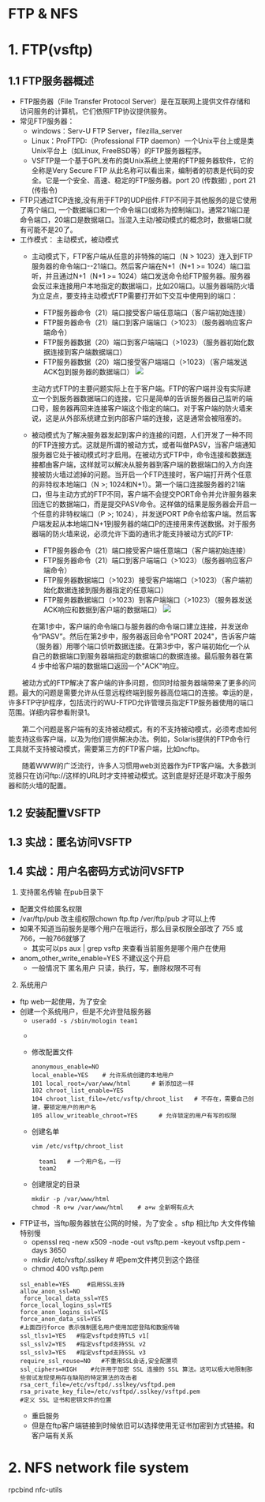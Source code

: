 # FTP & NFS

# 1. FTP(vsftp)
## 1.1 FTP服务器概述
- FTP服务器（File Transfer Protocol Server）是在互联网上提供文件存储和访问服务的计算机，它们依照FTP协议提供服务。
- 常见FTP服务器：
  - windows：Serv-U FTP Server，filezilla_server
  - Linux：ProFTPD:（Professional FTP daemon）一个Unix平台上或是类Unix平台上（如Linux, FreeBSD等）的FTP服务器程序。
  - VSFTP是一个基于GPL发布的类Unix系统上使用的FTP服务器软件，它的全称是Very Secure FTP 从此名称可以看出来，编制者的初衷是代码的安全。它是一个安全、高速、稳定的FTP服务器。port 20 (传数据) , port 21 (传指令)
- FTP只通过TCP连接,没有用于FTP的UDP组件.FTP不同于其他服务的是它使用了两个端口, 一个数据端口和一个命令端口(或称为控制端口)。通常21端口是命令端口，20端口是数据端口。当混入主动/被动模式的概念时，数据端口就有可能不是20了。
- 工作模式： 主动模式，被动模式
  - 主动模式下，FTP客户端从任意的非特殊的端口（N > 1023）连入到FTP服务器的命令端口--21端口。然后客户端在N+1（N+1 >= 1024）端口监听，并且通过N+1（N+1 >= 1024）端口发送命令给FTP服务器。服务器会反过来连接用户本地指定的数据端口，比如20端口。以服务器端防火墙为立足点，要支持主动模式FTP需要打开如下交互中使用到的端口：
    - FTP服务器命令（21）端口接受客户端任意端口（客户端初始连接）
    - FTP服务器命令（21）端口到客户端端口（>1023）（服务器响应客户端命令）
    - FTP服务器数据（20）端口到客户端端口（>1023）（服务器初始化数据连接到客户端数据端口）
    - FTP服务器数据（20）端口接受客户端端口（>1023）（客户端发送ACK包到服务器的数据端口）
    ![](https://images2017.cnblogs.com/blog/564326/201710/564326-20171012115944777-931494355.jpg)
    
    主动方式FTP的主要问题实际上在于客户端。FTP的客户端并没有实际建立一个到服务器数据端口的连接，它只是简单的告诉服务器自己监听的端口号，服务器再回来连接客户端这个指定的端口。对于客户端的防火墙来说，这是从外部系统建立到内部客户端的连接，这是通常会被阻塞的。
    
  - 被动模式为了解决服务器发起到客户的连接的问题，人们开发了一种不同的FTP连接方式。这就是所谓的被动方式，或者叫做PASV，当客户端通知服务器它处于被动模式时才启用。在被动方式FTP中，命令连接和数据连接都由客户端，这样就可以解决从服务器到客户端的数据端口的入方向连接被防火墙过滤掉的问题。当开启一个FTP连接时，客户端打开两个任意的非特权本地端口（N >; 1024和N+1）。第一个端口连接服务器的21端口，但与主动方式的FTP不同，客户端不会提交PORT命令并允许服务器来回连它的数据端口，而是提交PASV命令。这样做的结果是服务器会开启一个任意的非特权端口（P >; 1024），并发送PORT P命令给客户端。然后客户端发起从本地端口N+1到服务器的端口P的连接用来传送数据。对于服务器端的防火墙来说，必须允许下面的通讯才能支持被动方式的FTP:

    - FTP服务器命令（21）端口接受客户端任意端口（客户端初始连接）
    - FTP服务器命令（21）端口到客户端端口（>1023）（服务器响应客户端命令）
    - FTP服务器数据端口（>1023）接受客户端端口（>1023）（客户端初始化数据连接到服务器指定的任意端口）
    - FTP服务器数据端口（>1023）到客户端端口（>1023）（服务器发送ACK响应和数据到客户端的数据端口）
    ![](https://images2017.cnblogs.com/blog/564326/201710/564326-20171012120001793-1278247588.jpg)
    
    在第1步中，客户端的命令端口与服务器的命令端口建立连接，并发送命令“PASV”。然后在第2步中，服务器返回命令"PORT 2024"，告诉客户端（服务器）用哪个端口侦听数据连接。在第3步中，客户端初始化一个从自己的数据端口到服务器端指定的数据端口的数据连接。最后服务器在第4 步中给客户端的数据端口返回一个"ACK"响应。

　　被动方式的FTP解决了客户端的许多问题，但同时给服务器端带来了更多的问题。最大的问题是需要允许从任意远程终端到服务器高位端口的连接。幸运的是，许多FTP守护程序，包括流行的WU-FTPD允许管理员指定FTP服务器使用的端口范围。详细内容参看附录1。 

　　第二个问题是客户端有的支持被动模式，有的不支持被动模式，必须考虑如何能支持这些客户端，以及为他们提供解决办法。例如，Solaris提供的FTP命令行工具就不支持被动模式，需要第三方的FTP客户端，比如ncftp。

　　随着WWW的广泛流行，许多人习惯用web浏览器作为FTP客户端。大多数浏览器只在访问ftp://这样的URL时才支持被动模式。这到底是好还是坏取决于服务器和防火墙的配置。

## 1.2 安装配置VSFTP
## 1.3 实战：匿名访问VSFTP
## 1.4 实战：用户名密码方式访问VSFTP


1. 支持匿名传输 在pub目录下 
  -  配置文件给匿名权限
  - /var/ftp/pub 改主组权限chown ftp.ftp /ver/ftp/pub 才可以上传
  - 如果不知道当前服务是哪个用户在哦运行，那么目录权限全部改了 755 或766，一般766就够了
    - 其实可以ps aux | grep vsftp 来查看当前服务是哪个用户在使用
  - anom_other_write_enable=YES 不建议这个开启
    - 一般情况下 匿名用户 只读，执行，写，删除权限不可有
    
2. 系统用户
  - ftp web一起使用，为了安全 
  - 创建一个系统用户，但是不允许登陆服务器
    - ```useradd -s /sbin/mologin team1```
    - ```echo "11111" | passwd --stdin team
    - 修改配置文件
      ```
      anonymous_enable=NO
      local_enable=YES    # 允许系统创建的本地用户
      101 local_root=/var/www/html      # 新添加这一样
      102 chroot_list_enable=YES
      104 chroot_list_file=/etc/vsftp/chroot_list   # 不存在，需要自己创建，要锁定用户的用户名
      105 allow_writeable_chroot=YES      # 允许锁定的用户有写的权限
      ```
    - 创建名单
      ```
      vim /etc/vsftp/chroot_list
      
        team1   # 一个用户名，一行
        team2
      ```
    - 创建限定的目录
      ```
      mkdir -p /var/www/html
      chmod -R o+w /var/www/html    # a+w 全新啊有点大 
      ```
- FTP证书，当ftp服务器放在公网的时候，为了安全 。sftp 相比ftp 大文件传输特别慢
  - openssl req -new x509 -node -out vsftp.pem -keyout vsftp.pem -days 3650
  - mkdir /etc/vsftp/.sslkey # 吧pem文件拷贝到这个路径
  - chmod 400 vsftp.pem
  ```
  ssl_enable=YES     #启用SSL支持
  allow_anon_ssl=NO 
   force_local_data_ssl=YES   
  force_local_logins_ssl=YES
  force_anon_logins_ssl=YES
  force_anon_data_ssl=YES
  #上面四行force 表示强制匿名用户使用加密登陆和数据传输
  ssl_tlsv1=YES   #指定vsftpd支持TLS v1[
  ssl_sslv2=YES   #指定vsftpd支持SSL v2
  ssl_sslv3=YES   #指定vsftpd支持SSL v3
  require_ssl_reuse=NO   #不重用SSL会话,安全配置项 
  ssl_ciphers=HIGH    #允许用于加密 SSL 连接的 SSL 算法。这可以极大地限制那些尝试发现使用存在缺陷的特定算法的攻击者
  rsa_cert_file=/etc/vsftpd/.sslkey/vsftpd.pem 
  rsa_private_key_file=/etc/vsftpd/.sslkey/vsftpd.pem
  #定义 SSL 证书和密钥文件的位置

  ```
  - 重启服务
  - 但是在ftp客户端链接到时候依旧可以选择使用无证书加密到方式链接。和客户端有关系
      
# 2. NFS network file system

rpcbind
nfc-utils


      
      
      
      
      
      
      
      
      
      
      
